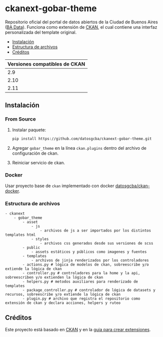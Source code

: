 # ckanext-gobar-theme

Repositorio oficial del portal de datos abiertos de la Ciudad de Buenos Aires ([BA Data](http://data.buenosaires.gob.ar/)). Funciona como extensión de [CKAN](http://ckan.org/), el cual contiene una interfaz personalizada del template original.

- [Instalación](#instalaci%C3%B3n)
- [Estructura de archivos](#estructura-de-archivos)
- [Créditos](#cr%C3%A9ditos)

| Versiones compatibles de CKAN |
|-------------------------------|
| 2.9                           |
| 2.10                          |
| 2.11                          |

## Instalación

### From Source

1. Instalar paquete:

    ```sh
    pip install https://github.com/datosgcba/ckanext-gobar-theme.git
    ```

2. Agregar `gobar_theme` en la línea `ckan.plugins` dentro del archivo de configuración de ckan.

3. Reiniciar servicio de ckan.

### Docker

Usar proyecto base de `ckan` implementado con docker [datosgcba/ckan-docker](https://github.com/datosgcba/ckan-docker/tree/ckan-2.11).


### Estructura de archivos

```
- ckanext
    - gobar_theme
        - asset
            - js
                - archivos de js a ser importados por los distintos templates html
            - styles
                - archivos css generados desde sus versiones de scss
        - public
            - assets estáticos y públicos como imagenes y fuentes
        - templates
            - archivos de jinja renderizados por los controladores
        - actions.py # lógica de modelos de ckan, sobreescribe y/o extiende la lógica de ckan
        - controller.py # controladores para la home y la api, sobreescriben y/o extienden la lógica de ckan
        - helpers.py # metodos auxiliares para renderizado de templates
        - package_controller.py # controlador de lógica de datasets y recursos, sobreescribe y/o extiende la lógica de ckan
        - plugin.py # archivo que registra el repositorio como extensión de ckan y declara acciones, helpers y ruteo
```

## Créditos

Este proyecto está basado en [CKAN](https://github.com/ckan/ckan) y en la [guia para crear extensiones](http://docs.ckan.org/en/latest/extensions/tutorial.html).
